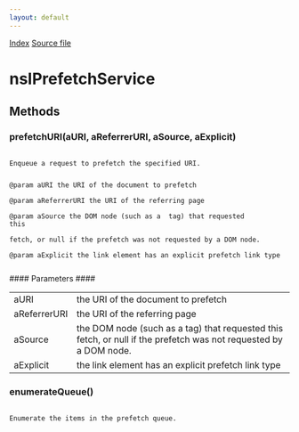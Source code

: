 ```yaml
---
layout: default
---
```

<div id='links'><a href="../index.html">Index</a>
<a href="http://dxr.mozilla.org/mozilla-central/source/uriloader/prefetch/nsIPrefetchService.idl">Source file</a>
</div>

# nsIPrefetchService #

## Methods ##

### prefetchURI(aURI, aReferrerURI, aSource, aExplicit) ###
<code>  
Enqueue a request to prefetch the specified URI.  
  
@param aURI the URI of the document to prefetch  
@param aReferrerURI the URI of the referring page  
@param aSource the DOM node (such as a <link> tag) that requested this  
       fetch, or null if the prefetch was not requested by a DOM node.  
@param aExplicit the link element has an explicit prefetch link type  
  
</code>
#### Parameters ####

<table>

<tr>
<td>aURI</td>
<td>the URI of the document to prefetch  
</td>
</tr>

<tr>
<td>aReferrerURI</td>
<td>the URI of the referring page  
</td>
</tr>

<tr>
<td>aSource</td>
<td>the DOM node (such as a <link> tag) that requested this  
       fetch, or null if the prefetch was not requested by a DOM node.  
</td>
</tr>

<tr>
<td>aExplicit</td>
<td>the link element has an explicit prefetch link type  
</td>
</tr>

</table>

### enumerateQueue() ###
<code>  
Enumerate the items in the prefetch queue.  
  
</code>